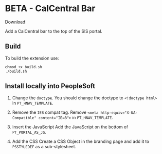 # BETA - CalCentral Bar

[Download](https://chrome.google.com/webstore/detail/beta-calcentral-bar/gjgojkiebegidbijnplnjagnoilmilmc)

Add a CalCentral bar to the top of the SIS portal.

## Build

To build the extension use:

```
chmod +x build.sh
./build.sh
```

## Install locally into PeopleSoft

1. Change the `doctype`.
You should change the doctype to `<!doctype html>` in `PT_HNAV_TEMPLATE`.

1. Remove the `IE8` compat tag.
Remove `<meta http-equiv="X-UA-Compatible" content="IE=8">` in `PT_HNAV_TEMPLATE`.

1. Insert the JavaScript
Add the JavaScript on the bottom of `PT_PORTAL_AS_JS`.

1. Add the CSS
Create a CSS Object in the branding page and add it to `PSSTYLEDEF` as a sub-stylesheet.
